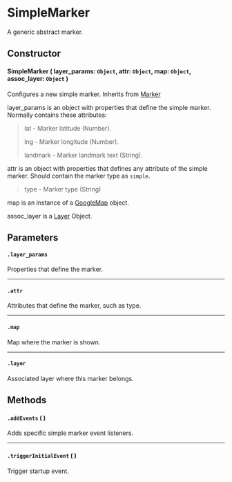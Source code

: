 # SimpleMarker
A generic abstract marker.

## Constructor

#### SimpleMarker ( layer_params: `Object`, attr: `Object`, map: `Object`, assoc_layer: `Object` )
 Configures a new simple marker. Inherits from [Marker](/docs/docs/Layers/Markers/Marker.md)

 layer_params is an object with properties that define the simple marker. Normally contains these attributes:

 > lat - Marker latitude (Number).
 >
 > lng - Marker longitude (Number).
 >
 > landmark - Marker landmark text (String).

 attr is an object with properties that defines any attribute of the simple marker. Should contain the marker type as `simple`.

 > type - Marker type (String)

 map is an instance of a [GoogleMap](https://developers.google.com/maps/documentation/javascript/reference#Map) object.

 assoc_layer is a [Layer](/docs/docs/Layers/Layer.md) Object.

## Parameters

#### `.layer_params`
  Properties that define the marker.

---
#### `.attr`
  Attributes that define the marker, such as type.

---
#### `.map`
  Map where the marker is shown.

---
#### `.layer`
  Associated layer where this marker belongs.

## Methods

#### `.addEvents` ( )
  Adds specific simple marker event listeners.

---

#### `.triggerInitialEvent` ( )
  Trigger startup event.